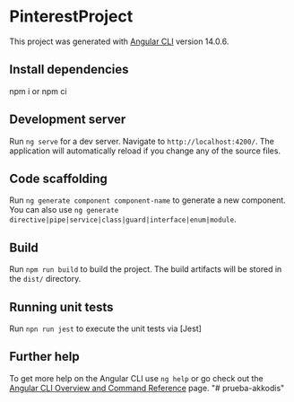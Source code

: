 # PinterestProject

This project was generated with [Angular CLI](https://github.com/angular/angular-cli) version 14.0.6.

## Install dependencies 
npm i or npm ci

## Development server

Run `ng serve` for a dev server. Navigate to `http://localhost:4200/`. The application will automatically reload if you change any of the source files.

## Code scaffolding

Run `ng generate component component-name` to generate a new component. You can also use `ng generate directive|pipe|service|class|guard|interface|enum|module`.

## Build

Run `npm run build` to build the project. The build artifacts will be stored in the `dist/` directory.

## Running unit tests

Run `npn run jest` to execute the unit tests via [Jest]


## Further help

To get more help on the Angular CLI use `ng help` or go check out the [Angular CLI Overview and Command Reference](https://angular.io/cli) page.
"# prueba-akkodis" 
